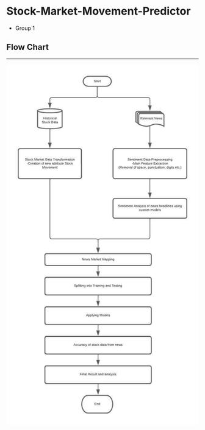 # Stock-Market-Movement-Predictor
- Group 1

## Flow Chart
***
![image](./images/Stock%20Movement%20Prediction%20FlowChart.jpeg)
